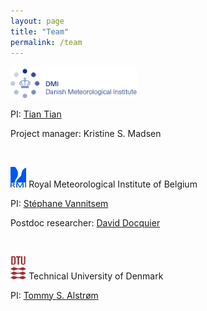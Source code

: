 ```yaml
---
layout: page
title: "Team"
permalink: /team
---
```


<img src="images/dmi_eng.png" height="40%" width="40%">

PI: [Tian Tian](http://research.dmi.dk/staff/all-staff/tian/)

Project manager: Kristine S. Madsen

&ensp;

<img src="/images/logo_rmicolor.png" height="5%" width="5%"> Royal Meteorological Institute of Belgium

PI: [Stéphane Vannitsem](https://climdyn.meteo.be/team/stephane-vannitsem)

Postdoc researcher: [David Docquier](https://climdyn.meteo.be/team/david-docquier)

&ensp;

<img src="/images/DTU_Logo.png" height="5%" width="5%"> Technical University of Denmark

PI: [Tommy S. Alstrøm](https://www.dtu.dk/english/person/tommy-sonne-alstroem?id=21803&entity=profile)
